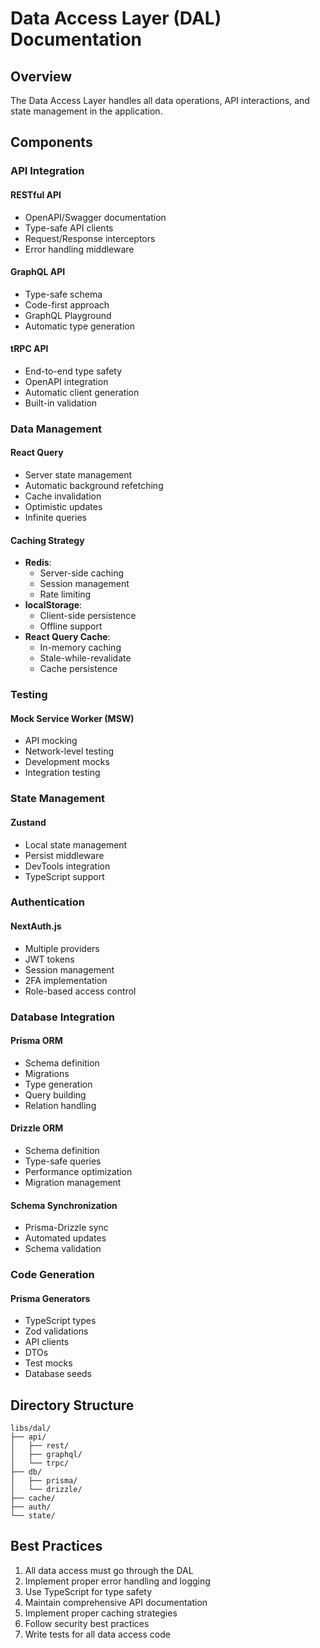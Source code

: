 # Data Access Layer (DAL) Documentation

## Overview

The Data Access Layer handles all data operations, API interactions, and state management in the application.

## Components

### API Integration

#### RESTful API
- OpenAPI/Swagger documentation
- Type-safe API clients
- Request/Response interceptors
- Error handling middleware

#### GraphQL API
- Type-safe schema
- Code-first approach
- GraphQL Playground
- Automatic type generation

#### tRPC API
- End-to-end type safety
- OpenAPI integration
- Automatic client generation
- Built-in validation

### Data Management

#### React Query
- Server state management
- Automatic background refetching
- Cache invalidation
- Optimistic updates
- Infinite queries

#### Caching Strategy
- **Redis**:
  - Server-side caching
  - Session management
  - Rate limiting
- **localStorage**:
  - Client-side persistence
  - Offline support
- **React Query Cache**:
  - In-memory caching
  - Stale-while-revalidate
  - Cache persistence

### Testing

#### Mock Service Worker (MSW)
- API mocking
- Network-level testing
- Development mocks
- Integration testing

### State Management

#### Zustand
- Local state management
- Persist middleware
- DevTools integration
- TypeScript support

### Authentication

#### NextAuth.js
- Multiple providers
- JWT tokens
- Session management
- 2FA implementation
- Role-based access control

### Database Integration

#### Prisma ORM
- Schema definition
- Migrations
- Type generation
- Query building
- Relation handling

#### Drizzle ORM
- Schema definition
- Type-safe queries
- Performance optimization
- Migration management

#### Schema Synchronization
- Prisma-Drizzle sync
- Automated updates
- Schema validation

### Code Generation

#### Prisma Generators
- TypeScript types
- Zod validations
- API clients
- DTOs
- Test mocks
- Database seeds

## Directory Structure
```
libs/dal/
├── api/
│   ├── rest/
│   ├── graphql/
│   └── trpc/
├── db/
│   ├── prisma/
│   └── drizzle/
├── cache/
├── auth/
└── state/
```

## Best Practices
1. All data access must go through the DAL
2. Implement proper error handling and logging
3. Use TypeScript for type safety
4. Maintain comprehensive API documentation
5. Implement proper caching strategies
6. Follow security best practices
7. Write tests for all data access code
